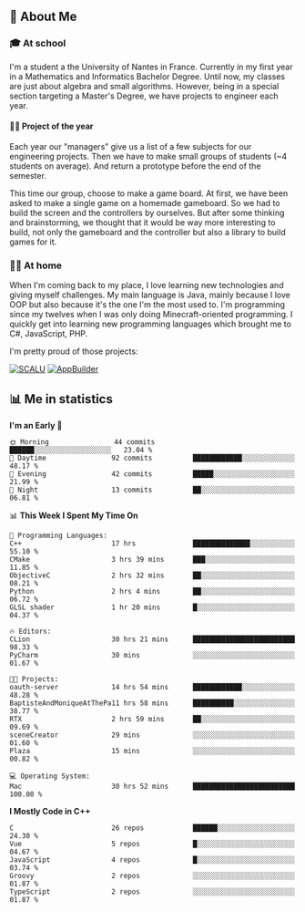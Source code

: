 ## 👀 About Me

### 🎓 At school

I'm a student a the University of Nantes in France. Currently in my first year in a Mathematics and Informatics Bachelor Degree. Until now, my classes are just about algebra and small algorithms. However, being in a special section targeting a Master's Degree, we have projects to engineer each year. 

#### 🔧🔬 Project of the year

Each year our "managers" give us a list of a few subjects for our engineering projects. Then we have to make small groups of students (~4 students on average). And return a prototype before the end of the semester.

This time our group, choose to make a game board. At first, we have been asked to make a single game on a homemade gameboard. So we had to build the screen and the controllers by ourselves. 
But after some thinking and brainstorming, we thought that it would be way more interesting to build, not only the gameboard and the controller but also a library to build games for it.

### 👨‍💻 At home

When I'm coming back to my place, I love learning new technologies and giving myself challenges. My main language is Java, mainly because I love OOP but also because it's the one I'm the most used to. I'm programming since my twelves when I was only doing Minecraft-oriented programming.  I quickly get into learning new programming languages which brought me to C#, JavaScript, PHP. 

I'm pretty proud of those projects:

[![SCALU](https://github-readme-stats.vercel.app/api/pin?username=renardfute&repo=SCALU)](https://github.com/renardfute/scalu)
[![AppBuilder](https://github-readme-stats.vercel.app/api/pin?username=pulsedev2&repo=AppBuilder)](https://github.com/pulsedev2/AppBuilder)

## 📊 Me in statistics
<!--START_SECTION:waka-->
**I'm an Early 🐤** 

```text
🌞 Morning                44 commits          ██████░░░░░░░░░░░░░░░░░░░   23.04 % 
🌆 Daytime                92 commits          ████████████░░░░░░░░░░░░░   48.17 % 
🌃 Evening                42 commits          █████░░░░░░░░░░░░░░░░░░░░   21.99 % 
🌙 Night                  13 commits          ██░░░░░░░░░░░░░░░░░░░░░░░   06.81 % 
```


📊 **This Week I Spent My Time On** 

```text
💬 Programming Languages: 
C++                      17 hrs              ██████████████░░░░░░░░░░░   55.10 % 
CMake                    3 hrs 39 mins       ███░░░░░░░░░░░░░░░░░░░░░░   11.85 % 
ObjectiveC               2 hrs 32 mins       ██░░░░░░░░░░░░░░░░░░░░░░░   08.21 % 
Python                   2 hrs 4 mins        ██░░░░░░░░░░░░░░░░░░░░░░░   06.72 % 
GLSL shader              1 hr 20 mins        █░░░░░░░░░░░░░░░░░░░░░░░░   04.37 % 

🔥 Editors: 
CLion                    30 hrs 21 mins      █████████████████████████   98.33 % 
PyCharm                  30 mins             ░░░░░░░░░░░░░░░░░░░░░░░░░   01.67 % 

🐱‍💻 Projects: 
oauth-server             14 hrs 54 mins      ████████████░░░░░░░░░░░░░   48.28 % 
BaptisteAndMoniqueAtThePa11 hrs 58 mins      ██████████░░░░░░░░░░░░░░░   38.77 % 
RTX                      2 hrs 59 mins       ██░░░░░░░░░░░░░░░░░░░░░░░   09.69 % 
sceneCreator             29 mins             ░░░░░░░░░░░░░░░░░░░░░░░░░   01.60 % 
Plaza                    15 mins             ░░░░░░░░░░░░░░░░░░░░░░░░░   00.82 % 

💻 Operating System: 
Mac                      30 hrs 52 mins      █████████████████████████   100.00 % 
```

**I Mostly Code in C++** 

```text
C                        26 repos            ██████░░░░░░░░░░░░░░░░░░░   24.30 % 
Vue                      5 repos             █░░░░░░░░░░░░░░░░░░░░░░░░   04.67 % 
JavaScript               4 repos             █░░░░░░░░░░░░░░░░░░░░░░░░   03.74 % 
Groovy                   2 repos             ░░░░░░░░░░░░░░░░░░░░░░░░░   01.87 % 
TypeScript               2 repos             ░░░░░░░░░░░░░░░░░░░░░░░░░   01.87 % 
```




<!--END_SECTION:waka-->
